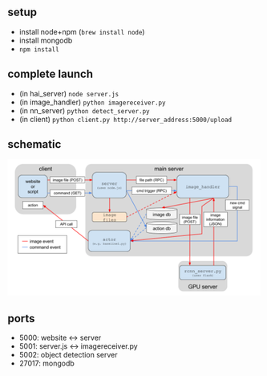 ## setup
* install node+npm (```brew install node```)
* install mongodb
* ```npm install```

## complete launch
* (in hai_server) ```node server.js```
* (in image_handler) ```python imagereceiver.py```
* (in nn_server) ```python detect_server.py```
* (in client) ```python client.py http://server_address:5000/upload```

## schematic
![](images/diagram.png)

## ports
* 5000: website <-> server
* 5001: server.js <-> imagereceiver.py
* 5002: object detection server
* 27017: mongodb